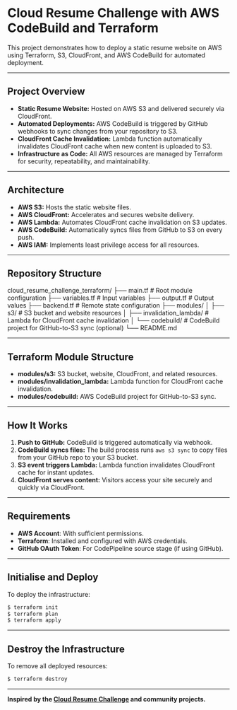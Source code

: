 # Cloud Resume Challenge with AWS CodeBuild and Terraform

This project demonstrates how to deploy a static resume website on AWS using Terraform, S3, CloudFront, and AWS CodeBuild for automated deployment.

---

## **Project Overview**

- **Static Resume Website:** Hosted on AWS S3 and delivered securely via CloudFront.
- **Automated Deployments:** AWS CodeBuild is triggered by GitHub webhooks to sync changes from your repository to S3.
- **CloudFront Cache Invalidation:** Lambda function automatically invalidates CloudFront cache when new content is uploaded to S3.
- **Infrastructure as Code:** All AWS resources are managed by Terraform for security, repeatability, and maintainability.

---

## **Architecture**

- **AWS S3:** Hosts the static website files.
- **AWS CloudFront:** Accelerates and secures website delivery.
- **AWS Lambda:** Automates CloudFront cache invalidation on S3 updates.
- **AWS CodeBuild:** Automatically syncs files from GitHub to S3 on every push.
- **AWS IAM:** Implements least privilege access for all resources.

---

## **Repository Structure**

cloud_resume_challenge_terraform/
├── main.tf                # Root module configuration
├── variables.tf           # Input variables
├── output.tf              # Output values
├── backend.tf             # Remote state configuration
├── modules/
│   ├── s3/                # S3 bucket and website resources
│   ├── invalidation_lambda/ # Lambda for CloudFront cache invalidation
│   └── codebuild/         # CodeBuild project for GitHub-to-S3 sync (optional)
└── README.md

---

## **Terraform Module Structure**

- **modules/s3:** S3 bucket, website, CloudFront, and related resources.
- **modules/invalidation_lambda:** Lambda function for CloudFront cache invalidation.
- **modules/codebuild:** AWS CodeBuild project for GitHub-to-S3 sync.

---

## **How It Works**

1. **Push to GitHub:** CodeBuild is triggered automatically via webhook.
2. **CodeBuild syncs files:** The build process runs `aws s3 sync` to copy files from your GitHub repo to your S3 bucket.
3. **S3 event triggers Lambda:** Lambda function invalidates CloudFront cache for instant updates.
4. **CloudFront serves content:** Visitors access your site securely and quickly via CloudFront.

---

## **Requirements**

- **AWS Account**: With sufficient permissions.
- **Terraform**: Installed and configured with AWS credentials.
- **GitHub OAuth Token**: For CodePipeline source stage (if using GitHub).

---

## **Initialise and Deploy**

To deploy the infrastructure:

```sh
$ terraform init
$ terraform plan
$ terraform apply
```

---

## **Destroy the Infrastructure**

To remove all deployed resources:

```sh
$ terraform destroy
```

---

**Inspired by the [Cloud Resume Challenge](https://cloudresumechallenge.dev/) and community projects.**